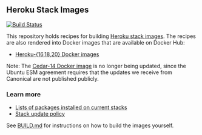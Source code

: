 ## Heroku Stack Images

[![Build Status](https://travis-ci.com/heroku/stack-images.svg?branch=main)](https://travis-ci.com/heroku/stack-images)

This repository holds recipes for building [Heroku stack images](https://devcenter.heroku.com/articles/stack).
The recipes are also rendered into Docker images that are available on Docker Hub:

* [Heroku-{16,18,20} Docker images](https://registry.hub.docker.com/r/heroku/heroku/)

Note: The [Cedar-14 Docker image](https://registry.hub.docker.com/r/heroku/cedar/) is no longer being updated,
since the Ubuntu ESM agreement requires that the updates we receive from Canonical are not published publicly.

### Learn more

* [Lists of packages installed on current stacks](https://devcenter.heroku.com/articles/stack-packages)
* [Stack update policy](https://devcenter.heroku.com/articles/stack-update-policy)

See [BUILD.md](BUILD.md) for instructions on how to build the images yourself.
